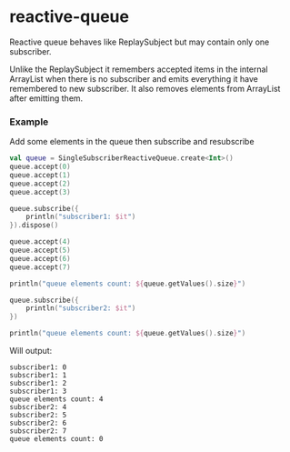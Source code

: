 # reactive-queue

Reactive queue behaves like ReplaySubject but may contain only one
subscriber.

Unlike the ReplaySubject it remembers accepted items in the internal ArrayList
when there is no subscriber and emits everything it have remembered to new subscriber.
It also removes elements from ArrayList after emitting them.

### Example

Add some elements in the queue then subscribe and resubscribe

```kotlin
val queue = SingleSubscriberReactiveQueue.create<Int>()
queue.accept(0)
queue.accept(1)
queue.accept(2)
queue.accept(3)

queue.subscribe({
    println("subscriber1: $it")
}).dispose()

queue.accept(4)
queue.accept(5)
queue.accept(6)
queue.accept(7)

println("queue elements count: ${queue.getValues().size}")

queue.subscribe({
    println("subscriber2: $it")
})

println("queue elements count: ${queue.getValues().size}")
```

Will output:

    subscriber1: 0
    subscriber1: 1
    subscriber1: 2
    subscriber1: 3
    queue elements count: 4
    subscriber2: 4
    subscriber2: 5
    subscriber2: 6
    subscriber2: 7
    queue elements count: 0
